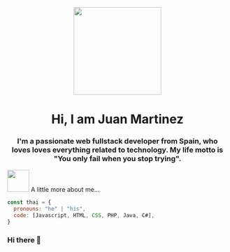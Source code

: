 <div id="header" align="center">
  <img src="https://media.giphy.com/media/v1.Y2lkPTc5MGI3NjExcWJodjB3ajFvNzJsajQ2cXk5ZzZtZnNobGtpdmJkaXFsbWRrd2c4cyZlcD12MV9pbnRlcm5hbF9naWZfYnlfaWQmY3Q9Zw/wwg1suUiTbCY8H8vIA/giphy-downsized-large.gif" width="200" />
  <h1 align="center"> Hi, I am Juan Martinez </h1>
  <h3 align="center"> I'm a passionate web fullstack developer from Spain, who loves loves everything related to technology. My life motto is "You only fail when you stop trying". <h/3>
</div>

<img src="https://media.giphy.com/media/VgCDAzcKvsR6OM0uWg/giphy.gif" width="50"> A little more about me...  

```javascript
const thai = {
  pronouns: "he" | "his",
  code: [Javascript, HTML, CSS, PHP, Java, C#],  
}
```







### Hi there 👋

<!--
**juan3384/juan3384** is a ✨ _special_ ✨ repository because its `README.md` (this file) appears on your GitHub profile.

Here are some ideas to get you started:

- 🔭 I’m currently working on ...
- 🌱 I’m currently learning ...
- 👯 I’m looking to collaborate on ...
- 🤔 I’m looking for help with ...
- 💬 Ask me about ...
- 📫 How to reach me: ...
- 😄 Pronouns: ...
- ⚡ Fun fact: ...
-->
